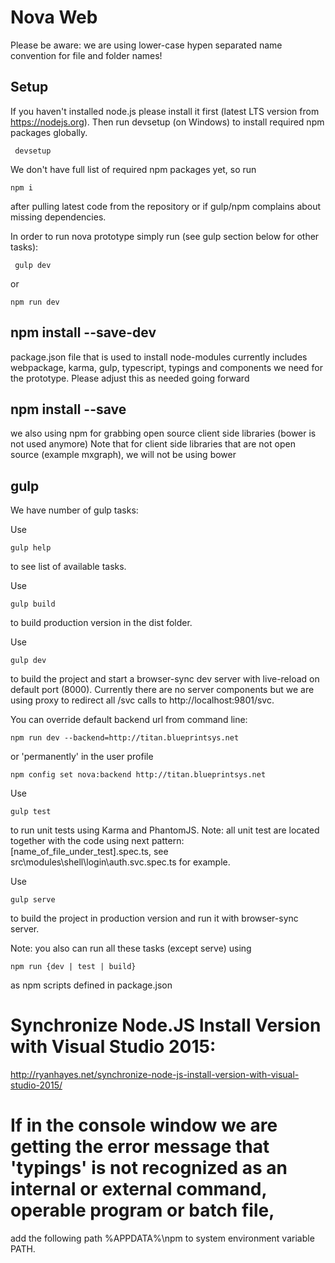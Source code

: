 # Nova Web

Please be aware: we are using lower-case hypen separated name convention for file and folder names!

## Setup
If you haven't installed node.js please install it first (latest LTS version from https://nodejs.org). Then run devsetup (on Windows) to install required npm packages globally.
```
 devsetup
```

We don't have full list of required npm packages yet, so run
```
npm i
```
after pulling latest code from the repository or if gulp/npm complains about missing dependencies.

In order to run nova prototype simply run (see gulp section below for other tasks):
```
 gulp dev
```
or
```
npm run dev
```

## npm install --save-dev
package.json file that is used to install node-modules currently includes webpackage, karma, gulp, typescript, typings and components we need for the prototype. Please adjust this as needed going forward

## npm install --save
we also using npm for grabbing open source client side libraries (bower is not used anymore)
Note that for client side libraries that are not open source (example mxgraph), we will not be using bower

## gulp 
We have number of gulp tasks:

Use
```
gulp help
```
to see list of available tasks.

Use
```
gulp build
```
to build production version in the dist folder.

Use
```
gulp dev
```
to build the project and start a browser-sync dev server with live-reload on default port (8000). Currently there are no server components but we are using proxy to redirect all /svc calls to http://localhost:9801/svc.

You can override default backend url from command line:
```
npm run dev --backend=http://titan.blueprintsys.net
```
or 'permanently' in the user profile
```
npm config set nova:backend http://titan.blueprintsys.net
```

Use
```
gulp test
```
to run unit tests using Karma and PhantomJS. 
Note: all unit test are located together with the code using next pattern: [name_of_file_under_test].spec.ts, see src\modules\shell\login\auth.svc.spec.ts for example.

Use
```
gulp serve
```
to build the project in production version and run it with browser-sync server.

Note: you also can run all these tasks (except serve) using
```
npm run {dev | test | build}
```
as npm scripts defined in package.json 

# Synchronize Node.JS Install Version with Visual Studio 2015:
http://ryanhayes.net/synchronize-node-js-install-version-with-visual-studio-2015/

# If in the console window we are getting the error message that 'typings' is not recognized as an internal or external command, operable program or batch file,
add the following path %APPDATA%\npm to system environment variable PATH.
